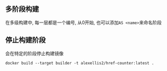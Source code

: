 ## 多阶段构建

在多级构建中, 每一层都是一个编号, 从0开始, 也可以添加`AS <name>`来命名阶段

## 停止构建阶段

会在特定的阶段停止构建镜像

``` docker
docker build --target builder -t alexellis2/href-counter:latest .
```